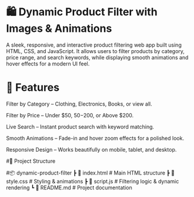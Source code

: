 # 🛍️ Dynamic Product Filter with Images & Animations
A sleek, responsive, and interactive product filtering web app built using HTML, CSS, and JavaScript.
It allows users to filter products by category, price range, and search keywords, while displaying smooth animations and hover effects for a modern UI feel.
# 📌 Features
Filter by Category – Clothing, Electronics, Books, or view all.

Filter by Price – Under $50, $50-$200, or Above $200.

Live Search – Instant product search with keyword matching.

Smooth Animations – Fade-in and hover zoom effects for a polished look.

Responsive Design – Works beautifully on mobile, tablet, and desktop.

#📂 Project Structure

#📦 dynamic-product-filter
 ┣ 📜 index.html     # Main HTML structure
 ┣ 📜 style.css      # Styling & animations
 ┣ 📜 script.js      # Filtering logic & dynamic rendering
 ┗ 📜 README.md      # Project documentation
